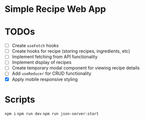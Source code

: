 # Simple Recipe Web App

# TODOs

- [ ] Create `useFetch` hooks
- [ ] Create hooks for recipe (storing recipes, ingredients, etc)
- [ ] Implement fetching from API functionality
- [ ] Implement display of recipes
- [ ] Create temporary modal component for viewing recipe details
- [ ] Add `useReducer` for CRUD functionality
- [X] Apply mobile responsive styling

# Scripts

`npm i`
`npm run dev`
`npm run json-server:start`
